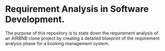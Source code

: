 # Requirement Analysis in Software Development.
The purpose of this repository is to state down the requirement analysis of an AIRBNB clone project by creating a detailed blueprint of the requirement analysis phase for a booking management system.
